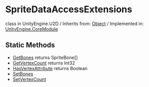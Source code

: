# SpriteDataAccessExtensions
class in UnityEngine.U2D
 / Inherits from: <a href="https://docs.unity3d.com/6000.2/Documentation/ScriptReference/Object.html">Object</a> / Implemented in: <a href="https://docs.unity3d.com/6000.2/Documentation/ScriptReference/UnityEngine.CoreModule.html">UnityEngine.CoreModule</a>

## Static Methods
- <a href="https://docs.unity3d.com/6000.2/Documentation/ScriptReference/SpriteDataAccessExtensions.GetBones.html">GetBones</a> returns SpriteBone[]
- <a href="https://docs.unity3d.com/6000.2/Documentation/ScriptReference/SpriteDataAccessExtensions.GetVertexCount.html">GetVertexCount</a> returns Int32
- <a href="https://docs.unity3d.com/6000.2/Documentation/ScriptReference/SpriteDataAccessExtensions.HasVertexAttribute.html">HasVertexAttribute</a> returns Boolean
- <a href="https://docs.unity3d.com/6000.2/Documentation/ScriptReference/SpriteDataAccessExtensions.SetBones.html">SetBones</a>
- <a href="https://docs.unity3d.com/6000.2/Documentation/ScriptReference/SpriteDataAccessExtensions.SetVertexCount.html">SetVertexCount</a>
